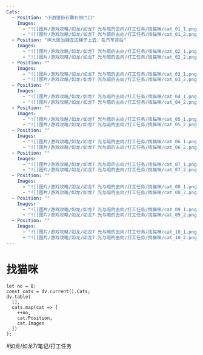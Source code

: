 ```yaml
---
Cats:
  - Position: "小酒馆街石雕右侧门口"
    Images:
      - "![[图片/游戏攻略/如龙/如龙7 光与暗的去向/打工任务/找猫咪/cat_01_1.png]]"
      - "![[图片/游戏攻略/如龙/如龙7 光与暗的去向/打工任务/找猫咪/cat_01_2.png]]"
  - Position: "岬大街当铺左边梯子上去，在汽车背后"
    Images:
      - "![[图片/游戏攻略/如龙/如龙7 光与暗的去向/打工任务/找猫咪/cat_02_1.png]]"
      - "![[图片/游戏攻略/如龙/如龙7 光与暗的去向/打工任务/找猫咪/cat_02_2.png]]"
  - Position: ""
    Images:
      - "![[图片/游戏攻略/如龙/如龙7 光与暗的去向/打工任务/找猫咪/cat_03_1.png]]"
      - "![[图片/游戏攻略/如龙/如龙7 光与暗的去向/打工任务/找猫咪/cat_03_2.png]]"
  - Position: ""
    Images:
      - "![[图片/游戏攻略/如龙/如龙7 光与暗的去向/打工任务/找猫咪/cat_04_1.png]]"
      - "![[图片/游戏攻略/如龙/如龙7 光与暗的去向/打工任务/找猫咪/cat_04_2.png]]"
  - Position: ""
    Images:
      - "![[图片/游戏攻略/如龙/如龙7 光与暗的去向/打工任务/找猫咪/cat_05_1.png]]"
      - "![[图片/游戏攻略/如龙/如龙7 光与暗的去向/打工任务/找猫咪/cat_05_2.png]]"
  - Position: ""
    Images:
      - "![[图片/游戏攻略/如龙/如龙7 光与暗的去向/打工任务/找猫咪/cat_06_1.png]]"
      - "![[图片/游戏攻略/如龙/如龙7 光与暗的去向/打工任务/找猫咪/cat_06_2.png]]" 
  - Position: ""
    Images:
      - "![[图片/游戏攻略/如龙/如龙7 光与暗的去向/打工任务/找猫咪/cat_07_1.png]]"
      - "![[图片/游戏攻略/如龙/如龙7 光与暗的去向/打工任务/找猫咪/cat_07_2.png]]"
  - Position: ""
    Images:
      - "![[图片/游戏攻略/如龙/如龙7 光与暗的去向/打工任务/找猫咪/cat_08_1.png]]"
      - "![[图片/游戏攻略/如龙/如龙7 光与暗的去向/打工任务/找猫咪/cat_08_2.png]]"
  - Position: ""
    Images:
      - "![[图片/游戏攻略/如龙/如龙7 光与暗的去向/打工任务/找猫咪/cat_09_1.png]]"
      - "![[图片/游戏攻略/如龙/如龙7 光与暗的去向/打工任务/找猫咪/cat_09_2.png]]"
  - Position: ""
    Images:
      - "![[图片/游戏攻略/如龙/如龙7 光与暗的去向/打工任务/找猫咪/cat_10_1.png]]"
      - "![[图片/游戏攻略/如龙/如龙7 光与暗的去向/打工任务/找猫咪/cat_10_2.png]]"
---
```

# 找猫咪
```dataviewjs
let no = 0;
const cats = dv.current().Cats;
dv.table(
  [],
  cats.map(cat => [
    ++no,
    cat.Position,
    cat.Images
  ])
);
```

#如龙/如龙7/笔记/打工任务 